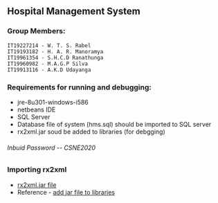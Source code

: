 ## Hospital Management System

### Group Members:
    IT19227214 - W. T. S. Rabel
    IT19193182 - H. A. R. Manoramya
    IT19961354 - S.H.C.D Ranathunga
    IT19960982 - M.A.G.P Silva
    IT19913116 - A.K.D Udayanga

### Requirements for running and debugging:
+ jre-8u301-windows-i586
+ netbeans IDE 
+ SQL Server
+ Database file of system (hms.sql) should be imported to SQL server  
+ rx2xml.jar soud be added to libraries (for debgging)

 ###### Inbuid Password --   CSNE2020
 
 ### Importing rx2xml

+ [rx2xml.jar file ](https://mega.nz/file/R9tiDIwQ#efPtK_Xz0dJPn76CLXM9Ac7kdGSUnz82n8Sg6hFksuU)
+ Reference - [add jar file to libraries]( https://stackoverflow.com/a/19074674) 

